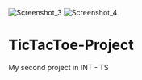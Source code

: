 ![Screenshot_3](https://user-images.githubusercontent.com/113840044/202689247-6376e76b-6fbd-4917-84e3-2f74b109b83d.png)
![Screenshot_4](https://user-images.githubusercontent.com/113840044/202689250-14540b4b-925c-4c7f-bf5d-2f056091dcd4.png)
# TicTacToe-Project
My second project in INT - TS
